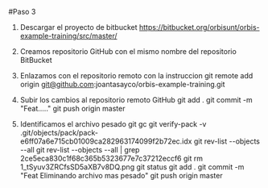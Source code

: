 #Paso 3

1. Descargar el proyecto de bitbucket https://bitbucket.org/orbisunt/orbis-example-training/src/master/
2. Creamos repositorio GitHub con el mismo nombre del repositorio BitBucket
3. Enlazamos con el repositorio remoto con la instruccion git remote add origin git@github.com:joantasayco/orbis-example-training.git
4. Subir los cambios al repositorio remoto GitHub 
   git add .
   git commit -m "Feat....."
   git push origin master

5. Identificamos el archivo pesado
   git gc
   git verify-pack -v .git/objects/pack/pack-e6ff07a6e715cb01009ca282963174099f2b72ec.idx
   git rev-list --objects --all
   git rev-list --objects --all | grep 2ce5eca830c1f68c365b5323677e7c37212eccf6
   git rm 1_tSyuv3ZRCfsSD5aXB7v8DQ.png
   git status
   git add .
   git commit -m "Feat Eliminando archivo mas pesado"
   git push origin master

   


